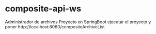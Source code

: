 # composite-api-ws
Administrador de archivos
Proyecto en SpringBoot
ejecutar el proyecto y poner
http://localhost:8080/compositeArchivoList
